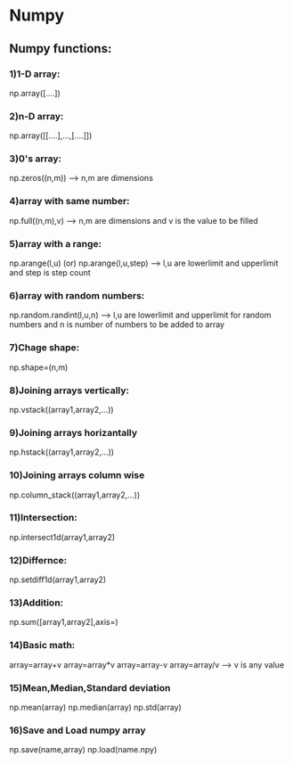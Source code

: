 # Numpy

## Numpy functions:

### 1)1-D array:
np.array([....])

### 2)n-D array:
np.array([[....],...,[....]])

### 3)0's array:
np.zeros((n,m)) --> n,m are dimensions

### 4)array with same number:
np.full((n,m),v) --> n,m are dimensions and v is the value to be filled

### 5)array with a range:
np.arange(l,u) (or) np.arange(l,u,step) --> l,u are lowerlimit and upperlimit and step is step count

### 6)array with random numbers:
np.random.randint(l,u,n) --> l,u are lowerlimit and upperlimit for random numbers and n is number of numbers to be added to array

### 7)Chage shape:
np.shape=(n,m)

### 8)Joining arrays vertically:
np.vstack((array1,array2,...))

### 9)Joining arrays horizantally
np.hstack((array1,array2,...))

### 10)Joining arrays column wise
np.column_stack((array1,array2,...))

### 11)Intersection:
np.intersect1d(array1,array2)

### 12)Differnce:
np.setdiff1d(array1,array2)

### 13)Addition:
np.sum([array1,array2],axis=)

### 14)Basic math:
array=array+v
array=array*v
array=array-v
array=array/v --> v is any value

### 15)Mean,Median,Standard deviation
np.mean(array)
np.median(array)
np.std(array)

### 16)Save and Load numpy array
np.save(name,array)
np.load(name.npy)
